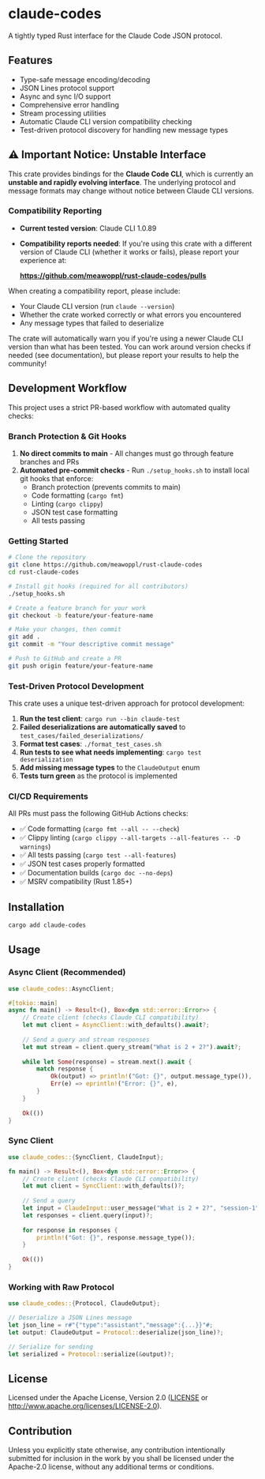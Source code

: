 # claude-codes

A tightly typed Rust interface for the Claude Code JSON protocol.

## Features

- Type-safe message encoding/decoding
- JSON Lines protocol support
- Async and sync I/O support
- Comprehensive error handling
- Stream processing utilities
- Automatic Claude CLI version compatibility checking
- Test-driven protocol discovery for handling new message types

## ⚠️ Important Notice: Unstable Interface

This crate provides bindings for the **Claude Code CLI**, which is currently an **unstable and rapidly evolving interface**. The underlying protocol and message formats may change without notice between Claude CLI versions.

### Compatibility Reporting

- **Current tested version**: Claude CLI 1.0.89
- **Compatibility reports needed**: If you're using this crate with a different version of Claude CLI (whether it works or fails), please report your experience at:
  
  **https://github.com/meawoppl/rust-claude-codes/pulls**

When creating a compatibility report, please include:
- Your Claude CLI version (run `claude --version`)
- Whether the crate worked correctly or what errors you encountered
- Any message types that failed to deserialize

The crate will automatically warn you if you're using a newer Claude CLI version than what has been tested. You can work around version checks if needed (see documentation), but please report your results to help the community!

## Development Workflow

This project uses a strict PR-based workflow with automated quality checks:

### Branch Protection & Git Hooks

1. **No direct commits to main** - All changes must go through feature branches and PRs
2. **Automated pre-commit checks** - Run `./setup_hooks.sh` to install local git hooks that enforce:
   - Branch protection (prevents commits to main)
   - Code formatting (`cargo fmt`)
   - Linting (`cargo clippy`)
   - JSON test case formatting
   - All tests passing

### Getting Started

```bash
# Clone the repository
git clone https://github.com/meawoppl/rust-claude-codes
cd rust-claude-codes

# Install git hooks (required for all contributors)
./setup_hooks.sh

# Create a feature branch for your work
git checkout -b feature/your-feature-name

# Make your changes, then commit
git add .
git commit -m "Your descriptive commit message"

# Push to GitHub and create a PR
git push origin feature/your-feature-name
```

### Test-Driven Protocol Development

This crate uses a unique test-driven approach for protocol development:

1. **Run the test client**: `cargo run --bin claude-test`
2. **Failed deserializations are automatically saved** to `test_cases/failed_deserializations/`
3. **Format test cases**: `./format_test_cases.sh`
4. **Run tests to see what needs implementing**: `cargo test deserialization`
5. **Add missing message types** to the `ClaudeOutput` enum
6. **Tests turn green** as the protocol is implemented

### CI/CD Requirements

All PRs must pass the following GitHub Actions checks:

- ✅ Code formatting (`cargo fmt --all -- --check`)
- ✅ Clippy linting (`cargo clippy --all-targets --all-features -- -D warnings`)
- ✅ All tests passing (`cargo test --all-features`)
- ✅ JSON test cases properly formatted
- ✅ Documentation builds (`cargo doc --no-deps`)
- ✅ MSRV compatibility (Rust 1.85+)

## Installation

```bash
cargo add claude-codes
```

## Usage

### Async Client (Recommended)

```rust
use claude_codes::AsyncClient;

#[tokio::main]
async fn main() -> Result<(), Box<dyn std::error::Error>> {
    // Create client (checks Claude CLI compatibility)
    let mut client = AsyncClient::with_defaults().await?;
    
    // Send a query and stream responses
    let mut stream = client.query_stream("What is 2 + 2?").await?;
    
    while let Some(response) = stream.next().await {
        match response {
            Ok(output) => println!("Got: {}", output.message_type()),
            Err(e) => eprintln!("Error: {}", e),
        }
    }
    
    Ok(())
}
```

### Sync Client

```rust
use claude_codes::{SyncClient, ClaudeInput};

fn main() -> Result<(), Box<dyn std::error::Error>> {
    // Create client (checks Claude CLI compatibility)
    let mut client = SyncClient::with_defaults()?;
    
    // Send a query
    let input = ClaudeInput::user_message("What is 2 + 2?", "session-1");
    let responses = client.query(input)?;
    
    for response in responses {
        println!("Got: {}", response.message_type());
    }
    
    Ok(())
}
```

### Working with Raw Protocol

```rust
use claude_codes::{Protocol, ClaudeOutput};

// Deserialize a JSON Lines message
let json_line = r#"{"type":"assistant","message":{...}}"#;
let output: ClaudeOutput = Protocol::deserialize(json_line)?;

// Serialize for sending
let serialized = Protocol::serialize(&output)?;
```

## License

Licensed under the Apache License, Version 2.0 ([LICENSE](LICENSE) or http://www.apache.org/licenses/LICENSE-2.0).

## Contribution

Unless you explicitly state otherwise, any contribution intentionally submitted
for inclusion in the work by you shall be licensed under the Apache-2.0 license,
without any additional terms or conditions.